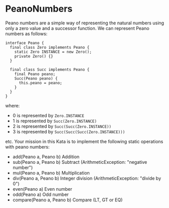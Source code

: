 # PeanoNumbers

Peano numbers are a simple way of representing the natural numbers using only a zero value and a successor function. We can represent Peano numbers as follows:

```
interface Peano {
  final class Zero implements Peano {
    static Zero INSTANCE = new Zero();
    private Zero() {}
  }

  final class Succ implements Peano {
    final Peano peano;
    Succ(Peano peano) {
      this.peano = peano;
    }
  }
}
```

where:

- 0 is represented by `Zero.INSTANCE`
- 1 is represented by `Succ(Zero.INSTANCE)`
- 2 is represented by `Succ(Succ(Zero.INSTANCE))`
- 3 is represented by `Succ(Succ(Succ(Zero.INSTANCE)))`

etc.
Your mission in this Kata is to implement the following static operations with peano numbers:

- add(Peano a, Peano b) Addition
- sub(Peano a, Peano b) Subtract (ArithmeticException: "negative number")
- mul(Peano a, Peano b) Multiplication
- div(Peano a, Peano b) Integer division (ArithmeticException: "divide by 0")
- even(Peano a) Even number
- odd(Peano a) Odd number
- compare(Peano a, Peano b) Compare (LT, GT or EQ)
